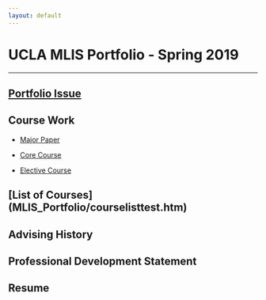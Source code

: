 ```yaml
---
layout: default
---
```


# UCLA MLIS Portfolio - Spring 2019
* * *

## [Portfolio Issue](./IssueStatement.md)

## Course Work

* [Major Paper](./MajorIntro.md)

* [Core Course](./assets/CoreCourse.pdf)
     
* [Elective Course](./Elective.pdf)

## [List of Courses] (MLIS_Portfolio/courselisttest.htm)

## Advising History

## Professional Development Statement

## Resume


